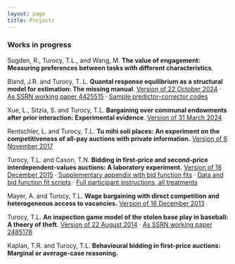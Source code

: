 ```yaml
---
layout: page
title: Projects
---
```


<!---
<section class="list">
    {% for post in site.posts %}
        {% if post.projects %}
            <div class="item {% if post.star %}star{% endif %}">
                <a class="url" href="{% if post.externalLink %}{{ post.externalLink }}{% else %}{{ site.url }}{{ post.url }}{% endif %}">
                    <aside><time datetime="{{ post.date | date:"%d-%m-%Y" }}">{{ post.date | date: "%b %d %Y" }}</time></aside>
                    <h3 class="title">{{ post.title }}</h3>
                </a>
            </div>
        {% endif %}
    {% endfor %}
</section>
	    --->

### Works in progress

Sugden, R., Turocy, T.L., and Wang, M.
**The value of engagement: Measuring preferences between tasks with
different characteristics**.

Bland, J.R. and Turocy, T. L.
**Quantal response equilibrium as a structural model for estimation:
The missing manual**.
<a href="../papers/qrefit-20241022.pdf">Version of 22 October 2024</a>
&middot;
<a href="https://papers.ssrn.com/sol3/papers.cfm?abstract_id=4425515">
As SSRN working paper 4425515</a>
&middot;
<a href="../papers/qrefit-20230421-src.zip">Sample predictor-corrector codes</a>

Xue, L., Sitzia, S. and Turocy, T.L.
**Bargaining over communal endowments after prior interaction:
Experimental evidence**.
<a href="../papers/jendow-20240331.pdf">Version of 31 March 2024</a>

Rentschler, L. and Turocy, T.L.
**Tu mihi soli places: An experiment on the competitiveness of
all-pay auctions with private information.**
<a href="../papers/hcc-20171106.pdf">Version of 6 November 2017</a>


Turocy, T.L. and Cason, T.N.
**Bidding in first-price and second-price
interdependent-values auctions: A laboratory experiment.**
<a href="../papers/bava-20151218.pdf">Version of 18 December 2015</a>
&middot;
<a href="../papers/bava-supp-20151204.pdf">Supplementary appendix with
bid function fits</a>
&middot;
<a href="../papers/bava-data.zip">Data and bid function fit scripts</a>
&middot;
<a href="../papers/bava-instructions.pdf">Full participant instructions,
all treatments</a>

Mayer, A. and Turocy, T.L.
**Wage bargaining with direct competition and heterogeneous access to
vacancies.**
<a href="../papers/wagedisp-20131216.pdf">Version of 16 December
2013</a>

Turocy, T.L.
**An inspection game model of the stolen base play
in baseball: A theory of theft.**
<a href="../papers/theft-20140822.pdf">Version of 22 August 2014</a>
&middot;
<a href="http://ssrn.com/abstract=2485178">As SSRN working paper 2485178</a>

Kaplan, T.R. and Turocy, T.L.
**Behavioural bidding in first-price auctions: Marginal or average-case reasoning.**

 
